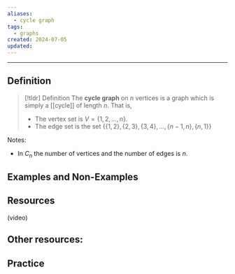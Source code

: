 ```yaml
---
aliases:
  - cycle graph
tags:
  - graphs
created: 2024-07-05
updated:
---
```

---
## Definition 

> [!tldr] Definition
> The **cycle graph** on $n$ vertices is a graph which is simply a [[cycle]] of length $n$. That is, 
> - The vertex set is $V = \{1,2,\dots, n\}$. 
> - The edge set is the set $\{\{1,2\}, \{2,3\}, \{3,4\}, \dots, \{n-1, n\}, \{n,1\}\}$

Notes: 
- In $C_n$ the number of vertices and the number of edges is $n$. 

## Examples and Non-Examples

## Resources 

(video)

Other resources: 
- 

## Practice 
